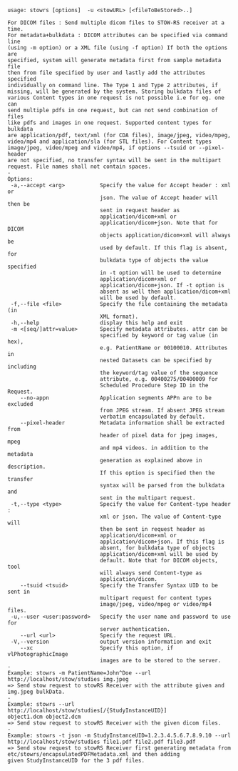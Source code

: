     usage: stowrs [options]  -u <stowURL> [<fileToBeStored>..]
    
    For DICOM files : Send multiple dicom files to STOW-RS receiver at a time.
    For metadata+bulkdata : DICOM attributes can be specified via command line
    (using -m option) or a XML file (using -f option) If both the options are
    specified, system will generate metadata first from sample metadata file
    then from file specified by user and lastly add the attributes specified
    individually on command line. The Type 1 and Type 2 attributes, if
    missing, will be generated by the system. Storing bulkdata files of
    various Content types in one request is not possible i.e for eg. one can
    send multiple pdfs in one request, but can not send combination of files
    like pdfs and images in one request. Supported content types for bulkdata
    are application/pdf, text/xml (for CDA files), image/jpeg, video/mpeg,
    video/mp4 and application/sla (for STL files). For Content types
    image/jpeg, video/mpeg and video/mp4, if options --tsuid or --pixel-header
    are not specified, no transfer syntax will be sent in the multipart
    request. File names shall not contain spaces.
    -
    Options:
     -a,--accept <arg>           Specify the value for Accept header : xml or
                                 json. The value of Accept header will then be
                                 sent in request header as
                                 application/dicom+xml or
                                 application/dicom+json. Note that for DICOM
                                 objects application/dicom+xml will always be
                                 used by default. If this flag is absent, for
                                 bulkdata type of objects the value specified
                                 in -t option will be used to determine
                                 application/dicom+xml or
                                 application/dicom+json. If -t option is
                                 absent as well then application/dicom+xml
                                 will be used by default.
     -f,--file <file>            Specify the file containing the metadata (in
                                 XML format).
     -h,--help                   display this help and exit
     -m <[seq/]attr=value>       Specify metadata attributes. attr can be
                                 specified by keyword or tag value (in hex),
                                 e.g. PatientName or 00100010. Attributes in
                                 nested Datasets can be specified by including
                                 the keyword/tag value of the sequence
                                 attribute, e.g. 00400275/00400009 for
                                 Scheduled Procedure Step ID in the Request.
        --no-appn                Application segments APPn are to be excluded
                                 from JPEG stream. If absent JPEG stream
                                 verbatim encapsulated by default.
        --pixel-header           Metadata information shall be extracted from
                                 header of pixel data for jpeg images, mpeg
                                 and mp4 videos. in addition to the metadata
                                 generation as explained above in description.
                                 If this option is specified then the transfer
                                 syntax will be parsed from the bulkdata and
                                 sent in the multipart request.
     -t,--type <type>            Specify the value for Content-type header :
                                 xml or json. The value of Content-type will
                                 then be sent in request header as
                                 application/dicom+xml or
                                 application/dicom+json. If this flag is
                                 absent, for bulkdata type of objects
                                 application/dicom+xml will be used by
                                 default. Note that for DICOM objects, tool
                                 will always send Content-type as
                                 application/dicom.
        --tsuid <tsuid>          Specify the Transfer Syntax UID to be sent in
                                 multipart request for content types
                                 image/jpeg, video/mpeg or video/mp4 files.
     -u,--user <user:password>   Specify the user name and password to use for
                                 server authentication.
        --url <url>              Specify the request URL.
     -V,--version                output version information and exit
        --xc                     Specify this option, if vlPhotographicImage
                                 images are to be stored to the server.
    -
    Example: stowrs -m PatientName=John^Doe --url
    http://localhost/stow/studies img.jpeg
    => Send stow request to stowRS Receiver with the attribute given and
    img.jpeg bulkData.
    -
    Example: stowrs --url http://localhost/stow/studies[/{StudyInstanceUID}]
    object1.dcm object2.dcm
    => Send stow request to stowRS Receiver with the given dicom files.
    -
    Example: stowrs -t json -m StudyInstanceUID=1.2.3.4.5.6.7.8.9.10 --url
    http://localhost/stow/studies file1.pdf file2.pdf file3.pdf
    => Send stow request to stowRS Receiver first generating metadata from
    etc/stowrs/encapsulatedPDFMetadata.xml and then adding
    given StudyInstanceUID for the 3 pdf files.

